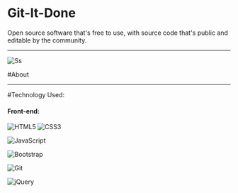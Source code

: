 # Git-It-Done
Open source software that's free to use, with source code that's public and editable by the community.
_______________________________________________________________________________________________________

![Ss](https://media-exp1.licdn.com/dms/image/C5622AQGcRqTwetYMqQ/feedshare-shrink_2048_1536/0/1664518645180?e=1667433600&v=beta&t=hGmsaxDvFmTok10FFTkElI8iwHPr0VQBF5lYIXSL01s)


#About


_______________________________________________________________________________________________________
 #Technology Used:
 
 
  #### Front-end:
 
![HTML5](https://img.shields.io/badge/html5-%23E34F26.svg?logo=html5&logoColor=white&style=for-the-badge)
![CSS3](https://img.shields.io/badge/css3-%231572B6.svg?logo=css3&logoColor=white&style=for-the-badge)

![JavaScript](https://img.shields.io/badge/-JavaScript-%23F7DF1C?style=flat-square&logo=javascript&logoColor=000000&color=d1b01f)

  
![Bootstrap](https://img.shields.io/badge/bootstrap-%23563D7C.svg?logo=bootstrap&logoColor=white&style=for-the-badge)
	
![Git](https://img.shields.io/badge/git-%23F05033.svg?logo=git&logoColor=white&style=for-the-badge)
	
![jQuery](https://img.shields.io/badge/jquery-%230769AD.svg?logo=jquery&logoColor=white&style=for-the-badge)
